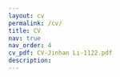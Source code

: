 ```yaml
---
layout: cv
permalink: /cv/
title: CV
nav: true
nav_order: 4
cv_pdf: CV-Jinhan Li-1122.pdf
description: 
---
```

